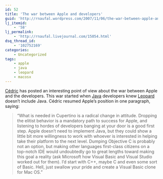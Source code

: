 ```yaml
---
id: 52
title: 'The war between Apple and developers'
guid: 'http://rnaufal.wordpress.com/2007/11/06/the-war-between-apple-and-developers/'
lj_itemid:
    - '58'
lj_permalink:
    - 'http://rnaufal.livejournal.com/15054.html'
dsq_thread_id:
    - '102752169'
categories:
    - Uncategorized
tags:
    - apple
    - java
    - leopard
    - macosx
---
```


[Cédric](http://beust.com/weblog/archives/000467.html) has posted an interesting point of view about the war between Apple and the developers. This war started when [Java](http://java.sun.com/) developers knew [Leopard](http://www.apple.com/macosx/) doesn’t include Java. Cédric resumed Apple’s position in one paragraph, saying:

> “What is needed in Cupertino is a radical change in attitude. Dropping the elitist behavior is a mandatory path to success for Apple, and listening to hordes of developers banging at your door is a good first step. Apple doesn’t need to implement Java, but they could show a little bit more willingness to work with whoever is interested in helping take their platform to the next level. Dumping Objective C is probably not an option, but making other languages first-class citizens on a top-notch IDE would undoubtedly go to great lengths toward making this goal a reality (ask Microsoft how Visual Basic and Visual Studio worked out for them). I’d start with C++, maybe C and even some sort of Basic. Hell, just swallow your pride and create a Visual Basic clone for Mac OS.”